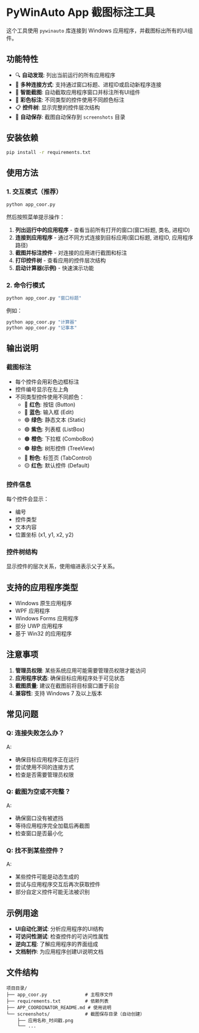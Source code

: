 # PyWinAuto App 截图标注工具

这个工具使用 `pywinauto` 库连接到 Windows 应用程序，并截图标出所有的UI组件。

## 功能特性

- 🔍 **自动发现**: 列出当前运行的所有应用程序
- 🔗 **多种连接方式**: 支持通过窗口标题、进程ID或启动新程序连接
- 📸 **智能截图**: 自动截取应用程序窗口并标注所有UI组件
- 🎨 **彩色标注**: 不同类型的控件使用不同颜色标注
- 📋 **控件树**: 显示完整的控件层次结构
- 💾 **自动保存**: 截图自动保存到 `screenshots` 目录

## 安装依赖

```bash
pip install -r requirements.txt
```

## 使用方法

### 1. 交互模式（推荐）

```bash
python app_coor.py
```

然后按照菜单提示操作：

1. **列出运行中的应用程序** - 查看当前所有打开的窗口(窗口标题, 类名, 进程ID)
2. **连接到应用程序** - 通过不同方式连接到目标应用(窗口标题, 进程ID, 应用程序路径)
3. **截图并标注控件** - 对连接的应用进行截图和标注
4. **打印控件树** - 查看应用的控件层次结构
5. **启动计算器(示例)** - 快速演示功能

### 2. 命令行模式

```bash
python app_coor.py "窗口标题"
```

例如：
```bash
python app_coor.py "计算器"
python app_coor.py "记事本"
```

## 输出说明

### 截图标注
- 每个控件会用彩色边框标注
- 控件编号显示在左上角
- 不同类型控件使用不同颜色：
  - 🔴 **红色**: 按钮 (Button)
  - 🔵 **蓝色**: 输入框 (Edit)
  - 🟢 **绿色**: 静态文本 (Static)
  - 🟣 **紫色**: 列表框 (ListBox)
  - 🟠 **橙色**: 下拉框 (ComboBox)
  - 🟤 **棕色**: 树形控件 (TreeView)
  - 🩷 **粉色**: 标签页 (TabControl)
  - 🟡 **红色**: 默认控件 (Default)

### 控件信息
每个控件会显示：
- 编号
- 控件类型
- 文本内容
- 位置坐标 (x1, y1, x2, y2)

### 控件树结构
显示控件的层次关系，使用缩进表示父子关系。

## 支持的应用程序类型

- Windows 原生应用程序
- WPF 应用程序
- Windows Forms 应用程序
- 部分 UWP 应用程序
- 基于 Win32 的应用程序

## 注意事项

1. **管理员权限**: 某些系统应用可能需要管理员权限才能访问
2. **应用程序状态**: 确保目标应用程序处于可见状态
3. **截图质量**: 建议在截图前将目标窗口置于前台
4. **兼容性**: 支持 Windows 7 及以上版本

## 常见问题

### Q: 连接失败怎么办？
A: 
- 确保目标应用程序正在运行
- 尝试使用不同的连接方式
- 检查是否需要管理员权限

### Q: 截图为空或不完整？
A: 
- 确保窗口没有被遮挡
- 等待应用程序完全加载后再截图
- 检查窗口是否最小化

### Q: 找不到某些控件？
A: 
- 某些控件可能是动态生成的
- 尝试与应用程序交互后再次获取控件
- 部分自定义控件可能无法被识别

## 示例用途

- **UI自动化测试**: 分析应用程序的UI结构
- **可访问性测试**: 检查控件的可访问性属性
- **逆向工程**: 了解应用程序的界面组成
- **文档制作**: 为应用程序创建UI说明文档

## 文件结构

```
项目目录/
├── app_coor.py              # 主程序文件
├── requirements.txt         # 依赖列表
├── APP_COORDINATOR_README.md # 使用说明
└── screenshots/             # 截图保存目录（自动创建）
    ├── 应用名称_时间戳.png
    └── ...
``` 
